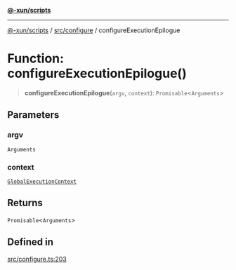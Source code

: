 [**@-xun/scripts**](../../../README.md)

***

[@-xun/scripts](../../../README.md) / [src/configure](../README.md) / configureExecutionEpilogue

# Function: configureExecutionEpilogue()

> **configureExecutionEpilogue**(`argv`, `context`): `Promisable`\<`Arguments`\>

## Parameters

### argv

`Arguments`

### context

[`GlobalExecutionContext`](../type-aliases/GlobalExecutionContext.md)

## Returns

`Promisable`\<`Arguments`\>

## Defined in

[src/configure.ts:203](https://github.com/Xunnamius/xscripts/blob/12020afea79f1ec674174f8cb4103ac0b46875c5/src/configure.ts#L203)
